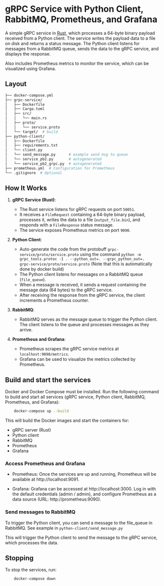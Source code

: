 # gRPC Service with Python Client, RabbitMQ, Prometheus, and Grafana

A simple gRPC service in [Rust](https://www.rust-lang.org/tools/install), which processes a 64-byte binary payload received from a Python client. The service writes the payload data to a file on disk and returns a status message. The Python client listens for messages from a RabbitMQ queue, sends the data to the gRPC service, and displays the response.

Also includes Prometheus metrics to monitor the service, which can be visualized using Grafana.

## Layout
```bash
├── docker-compose.yml
├── grpc-service/
│   ├── Dockerfile
│   ├── Cargo.toml
│   ├── src/
│   │   └── main.rs
│   ├── proto/
│   │   └── service.proto
│   └── target/  # build
├── python-client/
│   ├── Dockerfile
│   ├── requirements.txt
│   └── client.py
│   └── send_message.py      # example send msg to queue
│   └── service_pb2.py       # autogenerated 
│   └── service_pb2_grpc.py  # autogenerated
├── prometheus.yml  # Configuration for Prometheus
└── .gitignore  # Optional
```

## How It Works

1. **gRPC Service (Rust)**:
   - The Rust service listens for gRPC requests on port `50051`.
   - It receives a `FileRequest` containing a 64-byte binary payload, processes it, writes the data to a file (`output_file.bin`), and responds with a `FileResponse` status message.
   - The service exposes Prometheus metrics on port `9090`.

2. **Python Client**:
   - Auto-generate the code from the protobuff `grpc-service/proto/service.proto` using the command `python -m grpc_tools.protoc -I . --python_out=. --grpc_python_out=.  grpc-service/proto/service.proto` (Note that this is automatically done by docker build)
   - The Python client listens for messages on a RabbitMQ queue (`file_queue`).
   - When a message is received, it sends a request containing the message data (64 bytes) to the gRPC service.
   - After receiving the response from the gRPC service, the client increments a Prometheus counter.

3. **RabbitMQ**:
   - RabbitMQ serves as the message queue to trigger the Python client. The client listens to the queue and processes messages as they arrive.

4. **Prometheus and Grafana**:
   - Prometheus scrapes the gRPC service metrics at `localhost:9090/metrics`.
   - Grafana can be used to visualize the metrics collected by Prometheus.

## Build and start the services

Docker and Docker Compose must be installed. Run the following command to build and start all services (gRPC service, Python client, RabbitMQ, Prometheus, and Grafana):

```bash
    docker-compose up --build
```

This will build the Docker images and start the containers for:

- gRPC server (Rust)
- Python client
- RabbitMQ
- Prometheus
- Grafana

### Access Prometheus and Grafana

* Prometheus: Once the services are up and running, Prometheus will be available at http://localhost:9091.
    
* Grafana: Grafana can be accessed at http://localhost:3000. Log in with the default credentials (admin / admin), and configure Prometheus as a data source (URL: http://prometheus:9090).

### Send messages to RabbitMQ

To trigger the Python client, you can send a message to the file_queue in RabbitMQ. See example in `python-client/send_message.py`

This will trigger the Python client to send the message to the gRPC service, which processes the data.

## Stopping
To stop the services, run:
```bash
    docker-compose down
```
